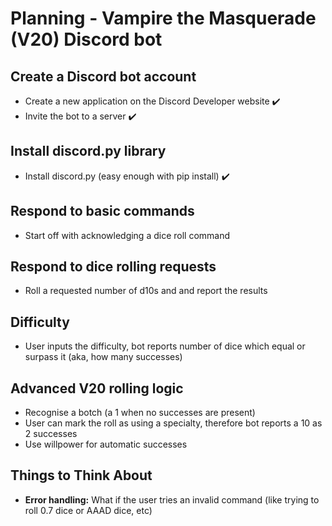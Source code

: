 # Planning - Vampire the Masquerade (V20) Discord bot

## Create a Discord bot account
- Create a new application on the Discord Developer website ✔️
- Invite the bot to a server ✔️

## Install discord.py library
- Install discord.py (easy enough with pip install) ✔️

## Respond to basic commands
- Start off with acknowledging a dice roll command

## Respond to dice rolling requests
- Roll a requested number of d10s and and report the results

## Difficulty
- User inputs the difficulty, bot reports number of dice which equal or surpass it (aka, how many successes)

## Advanced V20 rolling logic
- Recognise a botch (a 1 when no successes are present)
- User can mark the roll as using a specialty, therefore bot reports a 10 as 2 successes
- Use willpower for automatic successes


## Things to Think About
- **Error handling:** What if the user tries an invalid command (like trying to roll  0.7 dice or AAAD dice, etc)